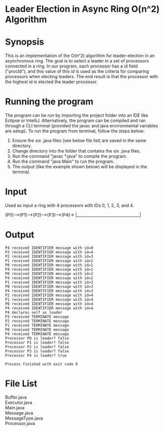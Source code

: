 # Leader Election in Async Ring O(n^2) Algorithm

# Synopsis
This is an implementation of the O(n^2) algorithm for leader-election in an asynchronous ring. The goal is to select a leader in a set of processors connected in a ring. In our program, each processor has a id field ("procId"), and this value of this id is used as the criteria for comparing processors when electing leaders. The end result is that the processor with the highest id is elected the leader processor.

# Running the program
The program can be run by importing the project folder into an IDE like Eclipse or IntelliJ. Alternatively, the program can be compiled and ran through a CLI terminal (provided the javac and java environmental variables are setup). To run the program from terminal, follow the steps below:

1. Ensure the six .java files (see below file list) are saved in the same directory. <br>
2. Change directory into the folder that contains the six .java files. <br>
3. Run the command "javac *.java" to compile the program. <br>
4. Run the command "java Main" to run the program.  <br>
5. The output (like the example shown below) will be displayed in the terminal.<br>

# Input
Used as input a ring with 4 processors with IDs 0, 1, 2, 3, and 4.

(P0)-->(P1)-->(P2)-->(P3)-->(P4)->
|________________________________|                             


# Output
```
P4 received IDENTIFIER message with id=0 
P3 received IDENTIFIER message with id=4 
P2 received IDENTIFIER message with id=3 
P1 received IDENTIFIER message with id=2 
P0 received IDENTIFIER message with id=1 
P4 received IDENTIFIER message with id=1 
P0 received IDENTIFIER message with id=2 
P4 received IDENTIFIER message with id=2 
P1 received IDENTIFIER message with id=3 
P0 received IDENTIFIER message with id=3 
P4 received IDENTIFIER message with id=3 
P2 received IDENTIFIER message with id=4 
P1 received IDENTIFIER message with id=4 
P0 received IDENTIFIER message with id=4 
P4 received IDENTIFIER message with id=4 
P4 declares self as leader 
P3 received TERMINATE message
P2 received TERMINATE message
P1 received TERMINATE message
P0 received TERMINATE message
P4 received TERMINATE message
Processor P0 is leader? false
Processor P1 is leader? false
Processor P2 is leader? false
Processor P3 is leader? false
Processor P4 is leader? true

Process finished with exit code 0
```

# File List
Buffer.java <br>
Executor.java <br>
Main.java <br>
Message.java <br>
MessageType.java <br>
Processor.java <br>
